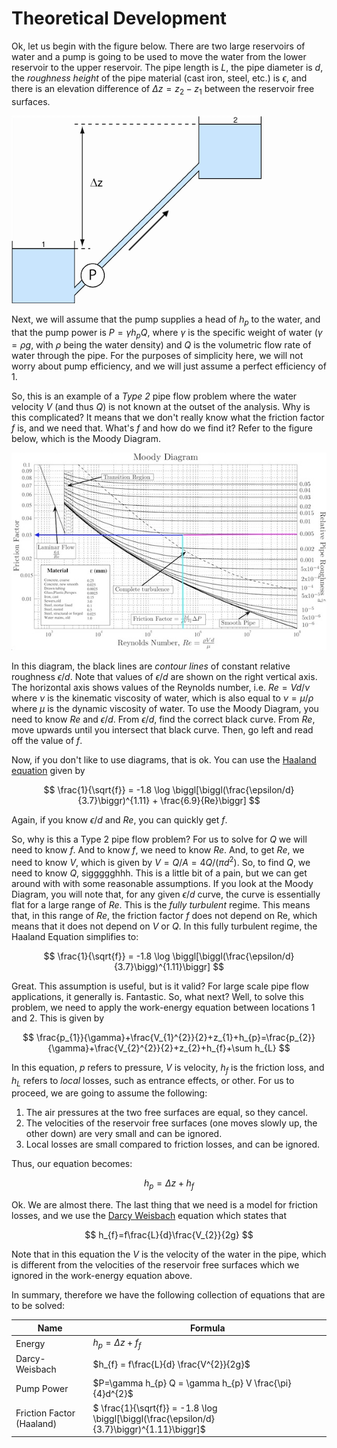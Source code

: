 # Theoretical Development
Ok, let us begin with the figure below. There are two large reservoirs of water and a pump is going to be used to move the water from the lower reservoir to the upper reservoir. The pipe length is $L$, the pipe diameter is $d$, the *roughness height* of the pipe material (cast iron, steel, etc.) is $\epsilon$, and there is an elevation difference of $\Delta z = z_{2}-z_{1}$ between the reservoir free surfaces.

![schematic](/figures/pumpflow.png)

Next, we will assume that the pump supplies a head of $h_{p}$ to the water, and that the pump power is $P=\gamma h_{p} Q$, where $\gamma$ is the specific weight of water ($\gamma = \rho g$, with $\rho$ being the water density) and $Q$ is the volumetric flow rate of water through the pipe. For the purposes of simplicity here, we will not worry about pump efficiency, and we will just assume a perfect efficiency of 1.

So, this is an example of a *Type 2* pipe flow problem where the water velocity $V$ (and thus $Q$) is not known at the outset of the analysis. Why is this complicated? It means that we don't really know what the friction factor $f$ is, and we need that. What's $f$ and how do we find it? Refer to the figure below, which is the Moody Diagram.

![moody](/figures/moody.jpg)

In this diagram, the black lines are *contour lines* of constant relative roughness $\epsilon/d$. Note that values of $\epsilon/d$ are shown on the right vertical axis. The horizontal axis shows values of the Reynolds number, i.e. $Re = Vd/\nu$ where $\nu$ is the kinematic viscosity of water, which is also equal to $\nu=\mu/\rho$ where $\mu$ is the dynamic viscosity of water. To use the Moody Diagram, you need to know $Re$ and $\epsilon/d$. From $\epsilon/d$, find the correct black curve. From $Re$, move upwards until you intersect that black curve. Then, go left and read off the value of $f$.

Now, if you don't like to use diagrams, that is ok. You can use the [Haaland equation](https://en.wikipedia.org/wiki/Darcy_friction_factor_formulae#Haaland_equation) given by

$$ \frac{1}{\sqrt{f}} = -1.8 \log \biggl[\biggl(\frac{\epsilon/d}{3.7}\biggr)^{1.11} + \frac{6.9}{Re}\biggr] $$

Again, if you know $\epsilon/d$ and $Re$, you can quickly get $f$.

So, why is this a Type 2 pipe flow problem? For us to solve for $Q$ we will need to know $f$. And to know $f$, we need to know $Re$. And, to get $Re$, we need to know $V$, which is given by $V = Q / A = 4Q/(\pi d^{2})$. So, to find $Q$, we need to know $Q$, siggggghhh. This is a little bit of a pain, but we can get around with with some reasonable assumptions. If you look at the Moody Diagram, you will note that, for any given $\epsilon/d$ curve, the curve is essentially flat for a large range of $Re$. This is the *fully turbulent* regime. This means that, in this range of $Re$, the friction factor $f$ does not depend on Re, which means that it does not depend on $V$ or $Q$. In this fully turbulent regime, the Haaland Equation simplifies to:

$$ \frac{1}{\sqrt{f}} = -1.8 \log \biggl[\biggl(\frac{\epsilon/d}{3.7}\bigg)^{1.11}\biggr] $$

Great. This assumption is useful, but is it valid? For large scale pipe flow applications, it generally is. Fantastic. So, what next? Well, to solve this problem, we need to apply the work-energy equation between locations 1 and 2. This is given by

$$ \frac{p_{1}}{\gamma}+\frac{V_{1}^{2}}{2}+z_{1}+h_{p}=\frac{p_{2}}{\gamma}+\frac{V_{2}^{2}}{2}+z_{2}+h_{f}+\sum h_{L} $$

In this equation, $p$ refers to pressure, $V$ is velocity, $h_{f}$ is the friction loss, and $h_{L}$ refers to *local* losses, such as entrance effects, or other. For us to proceed, we are going to assume the following:

1. The air pressures at the two free surfaces are equal, so they cancel.
2. The velocities of the reservoir free surfaces (one moves slowly up, the other down) are very small and can be ignored.
3. Local losses are small compared to friction losses, and can be ignored.

Thus, our equation becomes:

$$ h_{p}=\Delta z+h_{f} $$

Ok. We are almost there. The last thing that we need is a model for friction losses, and we use the [Darcy Weisbach](https://en.wikipedia.org/wiki/Darcy%E2%80%93Weisbach_equation#Head-loss_form) equation which states that

$$ h_{f}=f\frac{L}{d}\frac{V_{2}}{2g} $$

Note that in this equation the $V$ is the velocity of the water in the pipe, which is different from the velocities of the reservoir free surfaces which we ignored in the work-energy equation above.

In summary, therefore we have the following collection of equations that are to be solved:

| Name | Formula|
| --- | --- |
| Energy  | $h_{p}=\Delta z + f_{f}$ |
| Darcy-Weisbach | $h_{f} = f\frac{L}{d} \frac{V^{2}}{2g}$ |
| Pump Power | $P=\gamma h_{p} Q = \gamma h_{p} V \frac{\pi}{4}d^{2}$ |
| Friction Factor (Haaland) | $ \frac{1}{\sqrt{f}} = -1.8 \log \biggl[\biggl(\frac{\epsilon/d}{3.7}\biggr)^{1.11}\biggr]$ |


